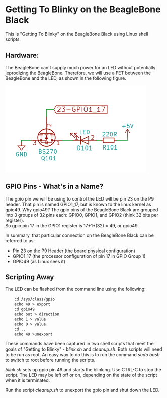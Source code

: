 # Getting To Blinky on the BeagleBone Black

This is "Getting To Blinky" on the BeagleBone Black using Linux shell scripts.

## Hardware:
The BeagleBone can't supply much power for an LED without potentially jeprodizing the BeagleBone.
Therefore, we will use a FET between the BeagleBone and the LED, as shown in the following figure.

![schematic](../../Beaglebone%20Black/schematic.png)

## GPIO Pins - What's in a Name?
The gpio pin we will be using to control the LED will be pin 23 on the P9 header.  That pin is named GPIO1_17, but 
is known to the linux kernel as gpio49.  Why gpio49?  The gpio pins of the BeagleBone Black are grouped into 
3 groups of 32 pins each: GPIO0, GPIO1, and GPIO2 (think 32 bits per register).  
So gpio pin 17 in the GPIO1 register is 17+1*(32) = 49, or gpio49.

In summary, that particular connection on the BeagleBone Black can be referred to as:
* Pin 23 on the P9 Header (the board physical configuration)
* GPIO1_17 (the processor configuration of pin 17 in GPIO Group 1)
* GPIO49 (as Linux sees it)

## Scripting Away
The LED can be flashed from the command line using the following:
```
    cd /sys/class/gpio
    echo 49 > export
    cd gpio49
    echo out > direction
    echo 1 > value
    echo 0 > value
    cd ..
    echo 49 >unexport
```    
These commands have been captured in two shell scripts that meet the goals of "Getting to Blinky" - 
*blink.sh* and *cleanup.sh*.  Both scripts will need to be run as root.  An easy way to do this is to run the
command *sudo bash* to switch to root before running the scripts.

*blink.sh* sets up gpio pin 49 and starts the blinking.  Use CTRL-C to stop the 
script.  The LED may be left off or on, depending on the state of the script when it is terminated.

Run the script *cleanup.sh* to unexport the gpio pin and shut down the LED.


